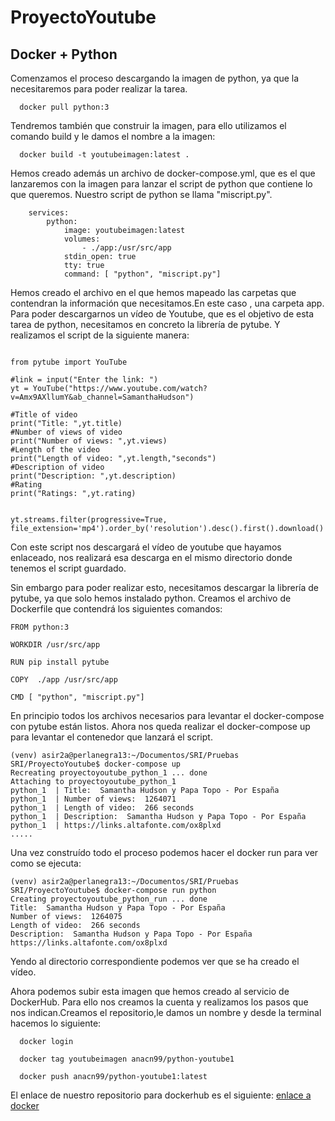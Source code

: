# ProyectoYoutube

## Docker + Python

Comenzamos el proceso descargando la imagen de python, ya que la necesitaremos para poder realizar la tarea.
~~~
  docker pull python:3
~~~
Tendremos también que construir la imagen, para ello utilizamos el comando build y le damos el nombre a la imagen:
~~~
  docker build -t youtubeimagen:latest .
~~~ 
Hemos creado además un archivo de docker-compose.yml, que es el que lanzaremos con la imagen para lanzar el script de python que contiene lo que queremos.
Nuestro script de python se llama "miscript.py".
~~~
    services:
        python:
            image: youtubeimagen:latest
            volumes:
                - ./app:/usr/src/app
            stdin_open: true
            tty: true
            command: [ "python", "miscript.py"]
~~~
Hemos creado el archivo en el que hemos mapeado las carpetas que contendran la información que necesitamos.En este caso , una carpeta app.
Para poder descargarnos un vídeo de Youtube, que es el objetivo de esta tarea de python, necesitamos en concreto la librería de pytube. Y realizamos el script de la siguiente manera:
~~~

from pytube import YouTube

#link = input("Enter the link: ")
yt = YouTube("https://www.youtube.com/watch?v=Amx9AXllumY&ab_channel=SamanthaHudson")

#Title of video
print("Title: ",yt.title)
#Number of views of video
print("Number of views: ",yt.views)
#Length of the video
print("Length of video: ",yt.length,"seconds")
#Description of video
print("Description: ",yt.description)
#Rating
print("Ratings: ",yt.rating)


yt.streams.filter(progressive=True, file_extension='mp4').order_by('resolution').desc().first().download()
~~~
Con este script nos descargará el vídeo de youtube que hayamos enlaceado, nos realizará esa descarga en el mismo directorio donde tenemos el script guardado.

Sin embargo para poder realizar esto, necesitamos descargar la librería de pytube, ya que solo hemos instalado python. Creamos el archivo de Dockerfile que contendrá los siguientes comandos:
~~~
FROM python:3

WORKDIR /usr/src/app

RUN pip install pytube

COPY  ./app /usr/src/app

CMD [ "python", "miscript.py"]
~~~
En principio todos los archivos necesarios para levantar el docker-compose con pytube están listos. Ahora nos queda realizar el docker-compose up para levantar el contenedor que lanzará el script.
~~~
(venv) asir2a@perlanegra13:~/Documentos/SRI/Pruebas SRI/ProyectoYoutube$ docker-compose up
Recreating proyectoyoutube_python_1 ... done
Attaching to proyectoyoutube_python_1
python_1  | Title:  Samantha Hudson y Papa Topo - Por España
python_1  | Number of views:  1264071
python_1  | Length of video:  266 seconds
python_1  | Description:  Samantha Hudson y Papa Topo - Por España
python_1  | https://links.altafonte.com/ox8plxd
.....
~~~
Una vez construído todo el proceso podemos hacer el docker run para ver como se ejecuta:
~~~
(venv) asir2a@perlanegra13:~/Documentos/SRI/Pruebas SRI/ProyectoYoutube$ docker-compose run python
Creating proyectoyoutube_python_run ... done
Title:  Samantha Hudson y Papa Topo - Por España
Number of views:  1264075
Length of video:  266 seconds
Description:  Samantha Hudson y Papa Topo - Por España
https://links.altafonte.com/ox8plxd
~~~

Yendo al directorio correspondiente podemos ver que se ha creado el vídeo.

Ahora podemos subir esta imagen que hemos creado al servicio de DockerHub.
Para ello nos creamos la cuenta y realizamos los pasos que nos indican.Creamos el repositorio,le damos un nombre y desde la terminal hacemos lo siguiente:
~~~
  docker login
  
  docker tag youtubeimagen anacn99/python-youtube1
  
  docker push anacn99/python-youtube1:latest
~~~
  El enlace de nuestro repositorio para dockerhub es el siguiente:
[enlace a docker](https://hub.docker.com/repositories/anacn99)
    
  
